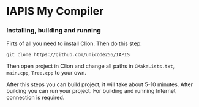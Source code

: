 # IAPIS My Compiler
### Installing, building and running

Firts of all you need to install Clion.
Then do this step:
```
git clone https://github.com/unicode256/IAPIS
```
Then open project in Clion and change all paths in `CMakeLists.txt`, `main.cpp`, `Tree.cpp`
to your own.

After this steps you can build project, it will take about 5-10 minutes.
After building you can run your project.
For building and running Internet connection is required.
